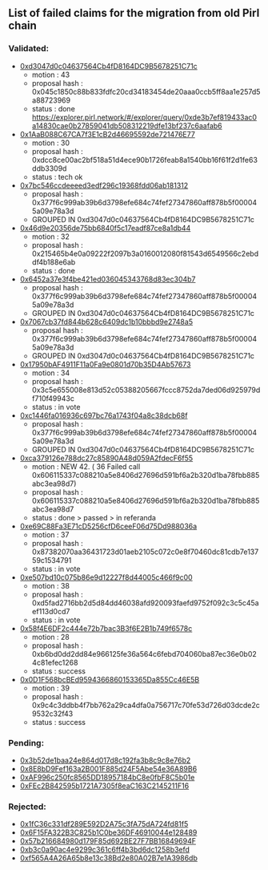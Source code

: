 ## List of failed claims for the migration from old Pirl chain

### Validated:

- [0xd3047d0c04637564Cb4fD8164DC9B5678251C71c](validated/0xd3047d0c04637564Cb4fD8164DC9B5678251C71c.md)
    - motion : 43
    - proposal hash : 0x045c1850c88b833fdfc20cd34183454de20aaa0ccb5ff8aa1e257d5a88723969
    - status : done https://explorer.pirl.network/#/explorer/query/0xde3b7ef819433ac0a14830cae0b27859041db508312219dfe13bf237c6aafab6
- [0x1AaB088C67CA7f3E1cB2d46695592de721476E77](validated/0x1AaB088C67CA7f3E1cB2d46695592de721476E77.md)
    - motion : 30
    - proposal hash : 0xdcc8ce00ac2bf518a51d4ece90b1726feab8a1540bb16f61f2d1fe63ddb3309d
    - status :  tech ok
- [0x7bc546ccdeeeed3edf296c19368fdd06ab181312](validated/0x7bc546ccdeeeed3edf296c19368fdd06ab181312.md)
    - proposal hash : 0x377f6c999ab39b6d3798efe684c74fef27347860aff878b5f000045a09e78a3d
    - GROUPED IN 0xd3047d0c04637564Cb4fD8164DC9B5678251C71c
- [0x46d9e20356de75bb6840f5c17eadf87ce8a1db44](validated/0x46d9e20356de75bb6840f5c17eadf87ce8a1db44.md)
    - motion : 32
    - proposal hash : 0x215465b4e0a09222f2097b3a0160012080f81543d6549566c2ebddf4b188e6ab
    - status :  done
- [0x6452a37e3f4be421ed036045343768d83ec304b7](validated/0x6452a37e3f4be421ed036045343768d83ec304b7.md)
    - proposal hash : 0x377f6c999ab39b6d3798efe684c74fef27347860aff878b5f000045a09e78a3d
    - GROUPED IN 0xd3047d0c04637564Cb4fD8164DC9B5678251C71c
- [0x7067cb37fd844b628c6409dc1b10bbbd9e2748a5](validated/0x7067cb37fd844b628c6409dc1b10bbbd9e2748a5.md)
    - proposal hash : 0x377f6c999ab39b6d3798efe684c74fef27347860aff878b5f000045a09e78a3d
    - GROUPED IN 0xd3047d0c04637564Cb4fD8164DC9B5678251C71c
- [0x17950bAF4911F11a0Fa9e0801d70b35D4Ab57673](validated/0x17950bAF4911F11a0Fa9e0801d70b35D4Ab57673.md)
    - motion : 34
    - proposal hash : 0x3c5e655008e813d52c05388205667fccc8752da7ded06d925979df710f49943c
    - status :  in vote
- [0xc1446fa016936c697bc76a1743f04a8c38dcb68f](validated/0xc1446fa016936c697bc76a1743f04a8c38dcb68f.md)
    - proposal hash : 0x377f6c999ab39b6d3798efe684c74fef27347860aff878b5f000045a09e78a3d
    - GROUPED IN 0xd3047d0c04637564Cb4fD8164DC9B5678251C71c
- [0xca379126e788dc27c85890A48d059A2fdecF6f55](validated/0xca379126e788dc27c85890A48d059A2fdecF6f55.md)
    - motion :  NEW 42.  ( 36 Failed call 0x606115337c088210a5e8406d27696d591bf6a2b320d1ba78fbb885abc3ea98d7)
    - proposal hash : 0x606115337c088210a5e8406d27696d591bf6a2b320d1ba78fbb885abc3ea98d7
    - status :  done > passed > in referanda
- [0xe69C88Fa3E71cD5256cfD6ceeF06d75Dd988036a](validated/0xe69C88Fa3E71cD5256cfD6ceeF06d75Dd988036a.md)
    - motion : 37
    - proposal hash : 0x87382070aa36431723d01aeb2105c072c0e8f70460dc81cdb7e13759c1534791
    - status :  in vote
- [0xe507bd10c075b86e9d12227f8d44005c466f9c00](validated/0xe507bd10c075b86e9d12227f8d44005c466f9c00.md)
    - motion : 38
    - proposal hash : 0xd5fad2716bb2d5d84dd46038afd920093faefd9752f092c3c5c45aef113d0cd7
    - status :  in vote
- [0x58f4E6DF2c444e72b7bac3B3f6E2B1b749f6578c](validated/0x58f4E6DF2c444e72b7bac3B3f6E2B1b749f6578c.md)
    - motion : 28
    - proposal hash : 0xb6bd0dd2dd84e966125fe36a564c6febd704060ba87ec36e0b024c81efec1268
    - status :  success
- [0x0D1F568bcBEd9594366860153365Da855Cc46E5B](validated/0x0D1F568bcBEd9594366860153365Da855Cc46E5B.md)
    - motion : 39
    - proposal hash : 0x9c4c3ddbb4f7bb762a29ca4dfa0a756717c70fe53d726d03dcde2c9532c32f43
    - status :  success



### Pending:

- [0x3b52de1baa24e864d017d8c192fa3b8c9c8e76b2](pending/0x3b52de1baa24e864d017d8c192fa3b8c9c8e76b2.md)
- [0x8E8bD9Fef163a2B001F885d24F5Abe54e36A89B6](pending/0x8E8bD9Fef163a2B001F885d24F5Abe54e36A89B6.md)
- [0xAF996c250fc8565DD18957184bC8e0fbF8C5b01e](pending/0xAF996c250fc8565DD18957184bC8e0fbF8C5b01e.md)
- [0xFEc2B842595b1721A7305f8eaC163C2145211F16](pending/0xFEc2B842595b1721A7305f8eaC163C2145211F16.md)


### Rejected:

- [0x1fC36c331df289E592D2A75c3fA75dA724fd81f5](rejected/0x1fC36c331df289E592D2A75c3fA75dA724fd81f5.md)
- [0x6F15FA322B3C825b1C0be36DF46910044e128489](rejected/0x6F15FA322B3C825b1C0be36DF46910044e128489.md)
- [0x57b216684980d179F85d692BE27F7BB16849694F](rejected/0x57b216684980d179F85d692BE27F7BB16849694F.md)
- [0xb3c0a90ac4e9299c361c6ff4b3bd6dc1258b3efd](rejected/0xb3c0a90ac4e9299c361c6ff4b3bd6dc1258b3efd.md)
- [0xf565A4A26A65b8e13c38Bd2e80A02B7e1A3986db](rejected/0xf565A4A26A65b8e13c38Bd2e80A02B7e1A3986db.md)
